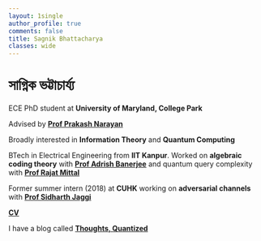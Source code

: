```yaml
---
layout: 1single
author_profile: true
comments: false
title: Sagnik Bhattacharya
classes: wide
---
```

<h1 style="font-family:'Atma'"> সাগ্নিক ভট্টাচার্য্য </h1> 

ECE PhD student at **University of Maryland, College Park**

Advised by <a href="https://user.eng.umd.edu/~prakash/index.html">**Prof Prakash Narayan**</a>

Broadly interested in **Information Theory** and **Quantum Computing** 

BTech in Electrical Engineering from **IIT Kanpur**. Worked on **algebraic coding theory** with <a href="http://home.iitk.ac.in/~adrish/">**Prof Adrish Banerjee**</a> and quantum query complexity with <a href="https://www.cse.iitk.ac.in/users/rmittal/">**Prof Rajat Mittal**</a>

Former summer intern (2018) at **CUHK** working on **adversarial channels** with <a href="https://staff.ie.cuhk.edu.hk/~sjaggi/">**Prof Sidharth Jaggi**</a>

<a href="/assets/cv.pdf"> **CV** </a> 

I have a blog called <a href="/blog">**Thoughts, Quantized**</a>



